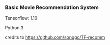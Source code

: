 ### Basic Movie Recommendation System 

Tensorflow: 1.10 


Python 3 


credits to https://github.com/songgc/TF-recomm 
